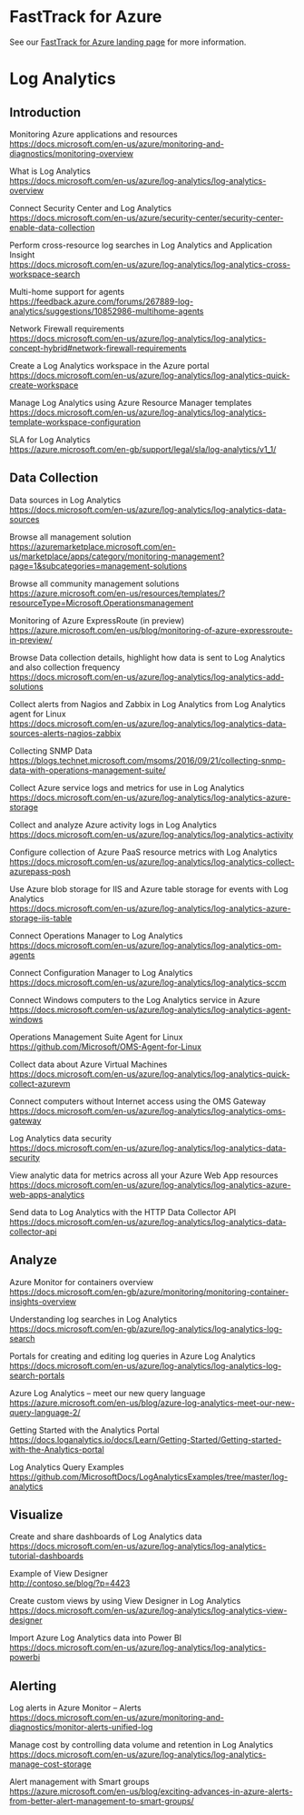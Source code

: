 # FastTrack for Azure

See our [FastTrack for Azure landing page](https://github.com/Azure/FastTrackForAzure) for more information.

# Log Analytics  
  
  ## Introduction  
Monitoring Azure applications and resources  
https://docs.microsoft.com/en-us/azure/monitoring-and-diagnostics/monitoring-overview

What is Log Analytics  
https://docs.microsoft.com/en-us/azure/log-analytics/log-analytics-overview

Connect Security Center and Log Analytics  
https://docs.microsoft.com/en-us/azure/security-center/security-center-enable-data-collection

Perform cross-resource log searches in Log Analytics and Application Insight  
https://docs.microsoft.com/en-us/azure/log-analytics/log-analytics-cross-workspace-search

Multi-home support for agents  
https://feedback.azure.com/forums/267889-log-analytics/suggestions/10852986-multihome-agents

Network Firewall requirements  
https://docs.microsoft.com/en-us/azure/log-analytics/log-analytics-concept-hybrid#network-firewall-requirements

Create a Log Analytics workspace in the Azure portal  
https://docs.microsoft.com/en-us/azure/log-analytics/log-analytics-quick-create-workspace

Manage Log Analytics using Azure Resource Manager templates  
https://docs.microsoft.com/en-us/azure/log-analytics/log-analytics-template-workspace-configuration

SLA for Log Analytics  
https://azure.microsoft.com/en-gb/support/legal/sla/log-analytics/v1_1/

## Data Collection
Data sources in Log Analytics  
https://docs.microsoft.com/en-us/azure/log-analytics/log-analytics-data-sources

Browse all management solution  
https://azuremarketplace.microsoft.com/en-us/marketplace/apps/category/monitoring-management?page=1&subcategories=management-solutions

Browse all community management solutions  
https://azure.microsoft.com/en-us/resources/templates/?resourceType=Microsoft.Operationsmanagement

Monitoring of Azure ExpressRoute (in preview)  
https://azure.microsoft.com/en-us/blog/monitoring-of-azure-expressroute-in-preview/

Browse Data collection details, highlight how data is sent to Log Analytics and also collection frequency   
https://docs.microsoft.com/en-us/azure/log-analytics/log-analytics-add-solutions

Collect alerts from Nagios and Zabbix in Log Analytics from Log Analytics agent for Linux  
https://docs.microsoft.com/en-us/azure/log-analytics/log-analytics-data-sources-alerts-nagios-zabbix

Collecting SNMP Data  
https://blogs.technet.microsoft.com/msoms/2016/09/21/collecting-snmp-data-with-operations-management-suite/

Collect Azure service logs and metrics for use in Log Analytics  
https://docs.microsoft.com/en-us/azure/log-analytics/log-analytics-azure-storage

Collect and analyze Azure activity logs in Log Analytics  
https://docs.microsoft.com/en-us/azure/log-analytics/log-analytics-activity

Configure collection of Azure PaaS resource metrics with Log Analytics  
https://docs.microsoft.com/en-us/azure/log-analytics/log-analytics-collect-azurepass-posh

Use Azure blob storage for IIS and Azure table storage for events with Log Analytics  
https://docs.microsoft.com/en-us/azure/log-analytics/log-analytics-azure-storage-iis-table

Connect Operations Manager to Log Analytics  
https://docs.microsoft.com/en-us/azure/log-analytics/log-analytics-om-agents

Connect Configuration Manager to Log Analytics  
https://docs.microsoft.com/en-us/azure/log-analytics/log-analytics-sccm

Connect Windows computers to the Log Analytics service in Azure  
https://docs.microsoft.com/en-us/azure/log-analytics/log-analytics-agent-windows

Operations Management Suite Agent for Linux  
https://github.com/Microsoft/OMS-Agent-for-Linux

Collect data about Azure Virtual Machines  
https://docs.microsoft.com/en-us/azure/log-analytics/log-analytics-quick-collect-azurevm

Connect computers without Internet access using the OMS Gateway
https://docs.microsoft.com/en-us/azure/log-analytics/log-analytics-oms-gateway

Log Analytics data security  
https://docs.microsoft.com/en-us/azure/log-analytics/log-analytics-data-security

View analytic data for metrics across all your Azure Web App resources  
https://docs.microsoft.com/en-us/azure/log-analytics/log-analytics-azure-web-apps-analytics

Send data to Log Analytics with the HTTP Data Collector API  
https://docs.microsoft.com/en-us/azure/log-analytics/log-analytics-data-collector-api


## Analyze  
Azure Monitor for containers overview  
https://docs.microsoft.com/en-gb/azure/monitoring/monitoring-container-insights-overview

Understanding log searches in Log Analytics  
https://docs.microsoft.com/en-gb/azure/log-analytics/log-analytics-log-search

Portals for creating and editing log queries in Azure Log Analytics  
https://docs.microsoft.com/en-us/azure/log-analytics/log-analytics-log-search-portals

Azure Log Analytics – meet our new query language  
https://azure.microsoft.com/en-us/blog/azure-log-analytics-meet-our-new-query-language-2/

Getting Started with the Analytics Portal  
https://docs.loganalytics.io/docs/Learn/Getting-Started/Getting-started-with-the-Analytics-portal

Log Analytics Query Examples  
https://github.com/MicrosoftDocs/LogAnalyticsExamples/tree/master/log-analytics

## Visualize  
Create and share dashboards of Log Analytics data  
https://docs.microsoft.com/en-us/azure/log-analytics/log-analytics-tutorial-dashboards

Example of View Designer  
http://contoso.se/blog/?p=4423

Create custom views by using View Designer in Log Analytics  
https://docs.microsoft.com/en-us/azure/log-analytics/log-analytics-view-designer

Import Azure Log Analytics data into Power BI  
https://docs.microsoft.com/en-us/azure/log-analytics/log-analytics-powerbi

## Alerting
Log alerts in Azure Monitor – Alerts  
https://docs.microsoft.com/en-us/azure/monitoring-and-diagnostics/monitor-alerts-unified-log

Manage cost by controlling data volume and retention in Log Analytics  
https://docs.microsoft.com/en-us/azure/log-analytics/log-analytics-manage-cost-storage

Alert management with Smart groups  
https://azure.microsoft.com/en-us/blog/exciting-advances-in-azure-alerts-from-better-alert-management-to-smart-groups/




